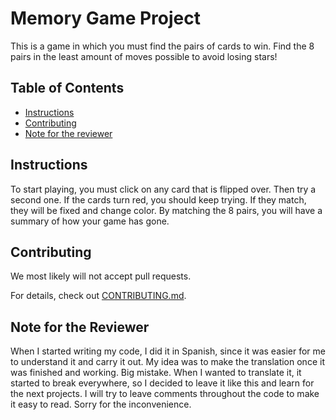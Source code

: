 # Memory Game Project

This is a game in which you must find the pairs of cards to win. Find the 8 pairs in the least amount of moves possible to avoid losing stars!

## Table of Contents

* [Instructions](#instructions)
* [Contributing](#contributing)
* [Note for the reviewer](#noteForTheReviewer)

## Instructions

To start playing, you must click on any card that is flipped over.
Then try a second one.
If the cards turn red, you should keep trying.
If they match, they will be fixed and change color.
By matching the 8 pairs, you will have a summary of how your game has gone.

## Contributing

We most likely will not accept pull requests.

For details, check out [CONTRIBUTING.md](CONTRIBUTING.md).

## Note for the Reviewer

When I started writing my code, I did it in Spanish, since it was easier for me to understand it and carry it out.
My idea was to make the translation once it was finished and working.
Big mistake.
When I wanted to translate it, it started to break everywhere, so I decided to leave it like this and learn for the next projects.
I will try to leave comments throughout the code to make it easy to read. Sorry for the inconvenience.